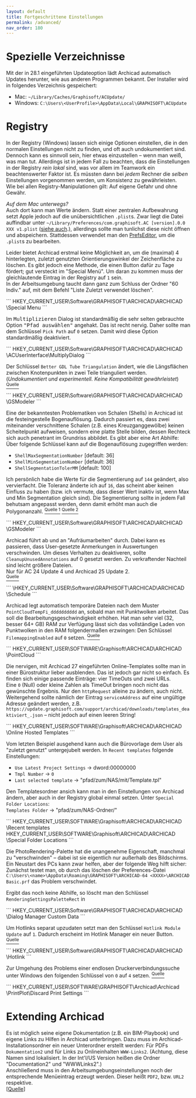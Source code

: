 ```yaml
---
layout: default
title: Fortgeschrittene Einstellungen
permalink: /advanced/
nav_order: 180
---
```


# Spezielle Verzeichnisse
Mit der in 28.1 eingeführten Updateoption lädt Archicad automatisch Updates herunter, wie aus anderen Programmen bekannt.
Der Installer wird in folgendes Verzeichnis gespeichert:
- Mac: `~/Library/Caches/Graphisoft/ACUpdate/`
- Windows: `C:\Users\<UserProfile>\AppData\Local\GRAPHISOFT\ACUpdate`


# Registry
In der Registry (Windows) lassen sich einige Optionen einstellen, die in den normalen Einstellungen nicht zu finden, und oft auch undokumentiert sind. Dennoch kann es sinnvoll sein, hier etwas einzustellen – wenn man weiß, was man tut. Allerdings ist in jedem Fall zu beachten, dass die Einstellungen in der Registry _rein lokal_ sind, was vor allem im Teamwork ein beachtenswerter Faktor ist. Es müssten dann bei _jedem_ Rechner die _selben_ Einstellungen vorgenommen werden, um Konsistenz zu gewährleisten.  
Wie bei allen Registry-Manipulationen gilt: Auf eigene Gefahr und ohne Gewähr.

_Auf dem Mac unterwegs?_  
Auch dort kann man Werte ändern. Statt einer zentralen Aufbewahrung setzt Apple jedoch auf die unübersichtlichen `.plist`s. Zwar liegt die Datei auffindbar unter `~/Library/Preferences/com.graphisoft.AC [version].0.0 XXX v1.plist` ([siehe auch](https://community.graphisoft.com/t5/Installation-update/Altering-ARCHICAD-behavior-Registry-or-Preferences/ta-p/304121).), allerdings sollte man tunlichst diese nicht öffnen und abspeichern. Stattdessen verwendet man den [PrefsEditor](https://apps.tempel.org/PrefsEditor/), um die `.plist`s zu bearbeiten.


<div class="code-example" markdown="1">

Leider bietet Archicad erstmal keine Möglichkeit an, um die (maximal) 4 hinterlegten, zuletzt genutzten Orientierungswinkel der Zeichenfläche zu löschen. Es gibt jedoch eine Methode, die einen Button dafür zu Tage fördert; gut versteckt im "Special Menü". Um daran zu kommen muss der gleichlautende Eintrag in der Registry auf `1` sein.  
In der Arbeitsumgebung taucht dann ganz zum Schluss der Ordner "60 Indiv." auf, mit dem Befehl "Liste Zuletzt verwendet löschen".

</div>
```
HKEY_CURRENT_USER\Software\GRAPHISOFT\ARCHICAD\ARCHICAD <version>\Special Menu
```


<div class="code-example" markdown="1">

Im <samp>Multiplizieren</samp> Dialog ist standardmäßig die sehr selten gebrauchte Option <samp>"Pfad auswählen"</samp> angehakt. Das ist recht nervig. Daher sollte man dem Schlüssel `Pick Path` auf `0` setzen. Damit wird diese Option standardmäßig deaktiviert.

</div>
```
HKEY_CURRENT_USER\Software\GRAPHISOFT\ARCHICAD\ARCHICAD <version>\ACUserInterface\MultiplyDialog
```


<div class="code-example" markdown="1">

Der Schlüssel `Better GDL Tube Triangulation` ändert, wie die Längsflächen zwischen Knotenpunkten in zwei Teile trianguliert werden.  
(_Undokumentiert und experimentell. Keine Kompatibilität gewährleistet_) [<sup>Quelle</sup>](https://archicad-talk.graphisoft.com/viewtopic.php?p=317746#p317746) 
</div>
```
HKEY_CURRENT_USER\Software\GRAPHISOFT\ARCHICAD\ARCHICAD <version>\GSModeler
```


<div class="code-example" markdown="1">

Eine der bekanntesten Problematiken von Schalen (Shells) in Archicad ist die festeingestelle Bogenauflösung. Dadurch passiert es, dass zwei miteinander verschnittene Schalen (z.B. eines Kreuzganggewölbe) keinen Scheitelpunkt aufweisen, sondern eine platte Stelle bilden, dessen Rechteck sich auch penetrant im Grundriss abbildet. Es gibt aber eine Art Abhilfe:  
Über folgende Schlüssel kann auf die Bogenauflösung zugegriffen werden:
- `ShellMaxSegmentationNumber` [default: 36]
- `ShellMinSegmentationNumber` [default: 36]
- `ShellSegmentationTolerMM` [default: 100]

Ich persönlich habe die Werte für die Segmentierung auf `144` geändert, also vervierfacht. Die Toleranz änderte ich auf `16`, das scheint aber keinen Einfluss zu haben (bzw. ich vermute, dass dieser Wert inaktiv ist, wenn Max und Min Segmentation gleich sind). Die Segmentierung sollte in jedem Fall behutsam angepasst werden, denn damit erhöht man auch die Polygonanzahl. [<sup>Quelle 1</sup>](https://archicad-talk.graphisoft.com/viewtopic.php?t=44270#p222497) [<sup>Quelle 2</sup>](https://archicad-talk.graphisoft.com/viewtopic.php?f=20&t=38490)
</div>
```
HKEY_CURRENT_USER\Software\GRAPHISOFT\ARCHICAD\ARCHICAD <version>\GSModeler
```


<div class="code-example" markdown="1">

Archicad führt ab und an "Aufräumarbeiten" durch. Dabei kann es passieren, dass User-gesetzte Anmerkungen in Auswertungen verschwinden. Um dieses Verhalten zu deaktiveren, sollte `CleanupUnusedAnnotations` auf 0 gesetzt werden. Zu verkraftender Nachteil sind leicht größere Dateien.  
Nur für AC 24 Update 4 und Archicad 25 Update 2.  
[<sup>Quelle</sup>](https://archicad-talk.graphisoft.com/viewtopic.php?f=26&t=62958#p332074)
</div>
```
\HKEY_CURRENT_USER\Software\GRAPHISOFT\ARCHICAD\ARCHICAD <version>\Schedule
```


<div class="code-example" markdown="1">

Archicad legt automatisch temporäre Dateien nach dem Muster `PointCloudTempFi_dddddddddd` an, sobald man mit Punktwolken arbeitet. Das soll die Bearbeitungsgeschwindigkeit erhöhen. Hat man sehr viel (32, besser 64+ GB) RAM zur Verfügung lässt sich das vollständige Laden von Punktwolken in den RAM folgendermaßen erzwingen: Den Schlüssel `FilemappingEnabled` auf `0` setzen. [<sup>Quelle</sup>](https://archicad-talk.graphisoft.com/viewtopic.php?f=13&t=70341)
</div>
```
HKEY_CURRENT_USER\SOFTWARE\Graphisoft\ARCHICAD\ARCHICAD <version>\PointCloud
```


<div class="code-example" markdown="1">

Die nervigen, mit Archicad 27 eingeführten Online-Templates sollte man in einer Bürostruktur lieber ausblenden. Das ist jedoch gar nicht so einfach. Es finden sich einige passende Einträge: vier TimeOuts und zwei URLs.  
Eine `0` (Null) oder kleine Zahlen als TimeOut bringen noch nicht das gewünschte Ergebnis. Nur den `httpRequest` alleine zu ändern, auch nicht. Weitergehend sollte nämlich der Eintrag `serviceAddress` auf eine ungültige Adresse geändert werden, z.B. `https://update.graphisoft.com/support/archicad/downloads/templates_deaktiviert_.json` – nicht jedoch auf einen leeren String!
</div>
```
HKEY_CURRENT_USER\SOFTWARE\Graphisoft\ARCHICAD\ARCHICAD <version>\Online Hosted Templates
```


<div class="code-example" markdown="1">

Vom letzten Beispiel ausgehend kann auch die Bürovorlage dem User als "zuletzt genutzt" untergejubelt werden. In `Recent templates` folgende Einstellungen:  
- `Use Latest Project Settings` -> dword:00000000
- `Tmpl Number` -> `0`
- `Last selected template` -> "pfad/zum/NAS/mit/Template.tpl"

Den Templatesordner ansich kann man in den Einstellungen von Archicad ändern, aber auch in der Registry global einmal setzen. Unter `Special Folder Locations`:  
`Templates Folder` -> "pfad/zum/NAS-Ordner/"
</div>
```
HKEY_CURRENT_USER\SOFTWARE\Graphisoft\ARCHICAD\ARCHICAD <version>\Recent templates
HKEY_CURRENT_USER\SOFTWARE\Graphisoft\ARCHICAD\ARCHICAD <version>\Special Folder Locations
```


<div class="code-example" markdown="1">

Die PhotoRendering-Palette hat die unangenehme Eigenschaft, manchmal zu "verschwinden" – dabei ist sie eigentlich nur außerhalb des Bildschirms. Ein Neustart des PCs kann zwar helfen, aber der folgende Weg hilft sicher:  
Zunächst testet man, ob durch das löschen der Preferences-Datei `C:\Users\<name>\AppData\Roaming\GRAPHISOFT\ARCHICAD-64 <XXXX>\ARCHICAD Basic.prf` das Problem verschwindet.

Ergibt das noch keine Abhilfe, so löscht man den Schlüssel `RenderingSettingsPaletteRect` in
</div>
```
HKEY_CURRENT_USER\Software\GRAPHISOFT\ARCHICAD\ARCHICAD <version>\Dialog Manager Custom Data
```


<div class="code-example" markdown="1">

Um Hotlinks separat upzudaten setzt man den Schlüssel `Hotlink Module Update` auf `1`. Dadurch erscheint im Hotlink Manager ein neuer Button.  
[<sup>Quelle</sup>](https://community.graphisoft.com/t5/Project-data-BIM/Teamwork-Performance-of-multiple-self-referencing-Hotlinks/m-p/571019#M9667)
</div>
```
HKEY_CURRENT_USER\Software\GRAPHISOFT\ARCHICAD\ARCHICAD <version>\Hotlink
```


<div class="code-example" markdown="1">

Zur Umgehung des Problems einer endlosen Druckerverbindungssuche unter Windows den folgenden Schlüssel von `0` auf `4` setzen.
[<sup>Quelle</sup>](https://community.graphisoft.com/t5/Installation-update/Please-wait-for-printer-connection-or-cancel-connection/m-p/602067/highlight/true#M36996)
</div>
```
HKEY_CURRENT_USER\SOFTWARE\GRAPHISOFT\Archicad\Archicad <version>\PrintPlot\Discard Print Settings
```


# Extending Archicad
Es ist möglich seine eigene Dokumentation (z.B. ein BIM-Playbook) und eigene Links zu Hilfen in Archicad unterbringen. Dazu muss im Archicad-Installationsordner ein neuer Unterordner erstellt werden: Für PDFs `Dokumentation2` und für Links zu Onlineinhalten `WWW-Links2`. (Achtung, diese Namen sind lokalisiert. In der Int'l/US Version heißen die Ordner "Documentation2" und "WWWLinks2".)  
Anschließend muss in den Arbeitsumgebungseinstellungen noch der entsprechende Menüeintrag erzeugt werden. Dieser heißt `PDF2`, bzw. `URL2` respektive.  
[[Quelle](https://community.graphisoft.com/t5/Setup-License-forum/Error-WWWLinks2-amp-Help2/)]
